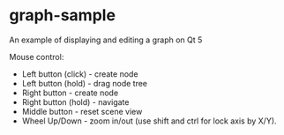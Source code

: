 # graph-sample

An example of displaying and editing a graph on Qt 5

Mouse control:
* Left button (click) - create node
* Left button (hold) - drag node tree
* Right button - create node
* Right button (hold) - navigate
* Middle button - reset scene view
* Wheel Up/Down - zoom in/out (use shift and ctrl for lock axis by X/Y).
